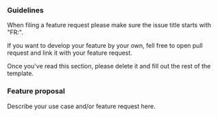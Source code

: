 ### Guidelines

When filing a feature request please make sure the issue title starts with "FR:".

If you want to develop your feature by your own, fell free to open pull request and link it with your feature request.

Once you've read this section, please delete it and fill out the rest of the template.

### Feature proposal

Describe your use case and/or feature request here.
